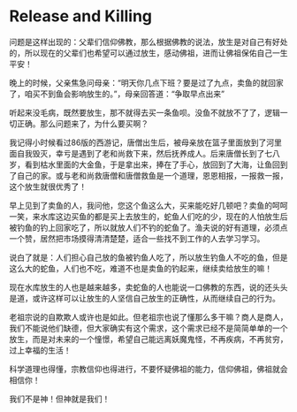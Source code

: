 # Release and Killing
问题是这样出现的：父辈们信仰佛教，那么根据佛教的说法，放生是对自己有好处的，所以现在的父辈们也希望可以通过放生，感动佛祖，进而让佛祖保佑自己一生平安！

晚上的时候，父亲焦急问母亲：“明天你几点下班？要是过了九点，卖鱼的就回家了，咱买不到鱼会影响放生的。”，母亲回答道：“争取早点出来”

听起来没毛病，既然要放生，那不就得去买一条鱼呗。没鱼不就放不了了，逻辑一切正确。那么问题来了，为什么要买啊？

我记得小时候看过86版的西游记，唐僧出生后，被母亲放在篮子里面放到了河里面自我毁灭，幸亏是遇到了老和尚救下来，然后抚养成人。后来唐僧长到了七八岁，看到枯水里面的大金鱼，于是拿出来，捧在了手心，放回到了大海，让鱼回到了自己的家。或与老和尚救唐僧和唐僧救鱼是一个道理，恩恩相报，一报救一报，这个放生就很优秀了！

早上见到了卖鱼的人，我问他，您这个鱼这么大，买来能吃好几顿吧？卖鱼的呵呵一笑，来水库这边买鱼的都是买上去放生的，蛇鱼人们吃的少，现在的人怕放生后被钓鱼的钓上回家吃了，所以就放人们不钓的蛇鱼了。渔夫说的好有道理，必须点一个赞，居然把市场摸得清清楚楚，适合一些找不到工作的人去学习学习。

说白了就是：人们担心自己放的鱼被钓鱼人吃了，所以放生钓鱼人不吃的鱼，但是这么大的蛇鱼，人们也不吃，难道不也是卖鱼的钓起来，继续卖给放生的嘛！

现在水库放生的人也是越来越多，卖蛇鱼的人也能说一口佛教的东西，说的还头头是道，或许这样可以让放生的人坚信自己放生的正确性，从而继续自己的行为。

老祖宗说的自欺欺人或许也是如此。但老祖宗也说了懂那么多干嘛？商人是商人，我们不能说他们缺德，但大家确实有这个需求，这个需求已经不是简简单单的一个放生，而是对未来的一个憧憬，希望自己能远离妖魔鬼怪，不再疾病，不再贫穷，过上幸福的生活！

科学道理也得懂，宗教信仰也得进行，不要怀疑佛祖的能力，信仰佛祖，佛祖就会相信你！

我们不是神！但神就是我们！
